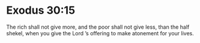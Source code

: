 # Exodus 30:15

The rich shall not give more, and the poor shall not give less, than the half shekel, when you give the Lord ’s offering to make atonement for your lives.
